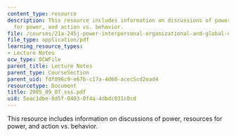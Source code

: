 ```yaml
---
content_type: resource
description: This resource includes information on discussions of power, resources
  for power, and action vs. behavior.
file: /courses/21a-245j-power-interpersonal-organizational-and-global-dimensions-fall-2005/5eac1dbe0d5f04030f4a4dbdc031c0cd_2005_09_07_sss.pdf
file_type: application/pdf
learning_resource_types:
- Lecture Notes
ocw_type: OCWFile
parent_title: Lecture Notes
parent_type: CourseSection
parent_uid: fdf096c9-e67b-c17a-4d60-acec5cd2ead4
resourcetype: Document
title: 2005_09_07_sss.pdf
uid: 5eac1dbe-0d5f-0403-0f4a-4dbdc031c0cd
---
```

This resource includes information on discussions of power, resources for power, and action vs. behavior.

